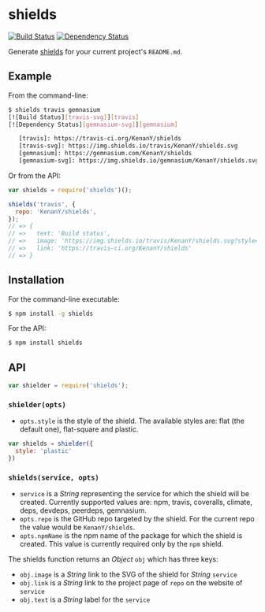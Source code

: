 # shields

[![Build Status][travis-svg]][travis]
[![Dependency Status][gemnasium-svg]][gemnasium]

Generate [shields](http://shields.io) for your current project's `README.md`.

## Example

From the command-line:

``` bash
$ shields travis gemnasium
[![Build Status][travis-svg]][travis]
[![Dependency Status][gemnasium-svg]][gemnasium]

   [travis]: https://travis-ci.org/KenanY/shields
   [travis-svg]: https://img.shields.io/travis/KenanY/shields.svg
   [gemnasium]: https://gemnasium.com/KenanY/shields
   [gemnasium-svg]: https://img.shields.io/gemnasium/KenanY/shields.svg
```

Or from the API:

``` javascript
var shields = require('shields')();

shields('travis', {
  repo: 'KenanY/shields',
});
// => {
// =>   text: 'Build status',
// =>   image: 'https://img.shields.io/travis/KenanY/shields.svg?style=flat',
// =>   link: 'https://travis-ci.org/KenanY/shields'
// => }
```

## Installation

For the command-line executable:

``` bash
$ npm install -g shields
```

For the API:

``` bash
$ npm install shields
```

## API

``` javascript
var shielder = require('shields');
```

### `shielder(opts)`

- `opts.style` is the style of the shield. The available styles are: flat (the default one), flat-square and plastic.

``` js
var shields = shielder({
  style: 'plastic'
})
```

### `shields(service, opts)`

- `service` is a _String_ representing the service for which the shield will be created. Currently supported values are: npm, travis, coveralls, climate, deps, devdeps, peerdeps, gemnasium.
- `opts.repo` is the GitHub repo targeted by the shield. For the current repo the value would be `KenanY/shields`.
- `opts.npmName` is the npm name of the package for which the shield is created. This value is currently required only by the `npm` shield.

The shields function returns an _Object_ `obj` which has three keys:

  - `obj.image` is a _String_ link to the SVG of the shield for _String_ `service`
  - `obj.link` is a _String_ link to the project page of `repo` on the website
    of `service`
  - `obj.text` is a _String_ label for the `service`


   [travis]: https://travis-ci.org/KenanY/shields
   [travis-svg]: https://img.shields.io/travis/KenanY/shields.svg
   [gemnasium]: https://gemnasium.com/KenanY/shields
   [gemnasium-svg]: https://img.shields.io/gemnasium/KenanY/shields.svg
